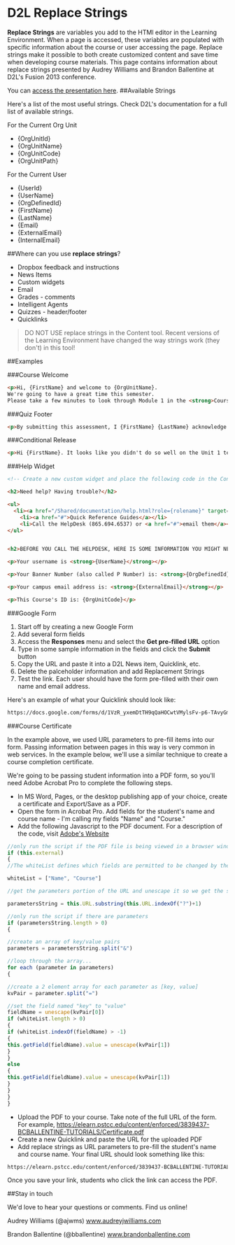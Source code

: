 D2L Replace Strings
=================

**Replace Strings** are variables you add to the HTMl editor in the Learning Environment. When a page is accessed, these variables are populated with specific information about the course or user accessing the page. Replace strings make it possible to both create customized content and save time when developing course materials. This page contains information about replace strings presented by Audrey Williams and Brandon Ballentine at D2L's Fusion 2013 conference.

You can [access the presentation here](http://pscc-ballentine.github.io/D2LReplaceStrings).
##Available Strings

Here's a list of the most useful strings. Check D2L's documentation for a full list of available strings. 
 	  
For the Current	Org Unit

* {OrgUnitId}
* {OrgUnitName}
* {OrgUnitCode}
* {OrgUnitPath}
 	  
For the Current	User

* {UserId}
* {UserName}
* {OrgDefinedId}
* {FirstName}
* {LastName}
* {Email}
* {ExternalEmail}
* {InternalEmail}
 
##Where can you use **replace strings**?

* Dropbox feedback and instructions
* News Items
* Custom widgets
* Email
* Grades - comments
* Intelligent Agents
* Quizzes - header/footer
* Quicklinks

> DO NOT USE replace strings in the Content tool. Recent versions of the Learning Environment have changed the way strings work (they don't) in this tool!

##Examples

###Course Welcome

`````html
<p>Hi, {FirstName} and welcome to {OrgUnitName}. 
We're going to have a great time this semester. 
Please take a few minutes to look through Module 1 in the <strong>Course Content</strong> area, where you'll find the Syllabus and Course Schedule.</p>
`````

###Quiz Footer

`````html
<p>By submitting this assessment, I {FirstName} {LastName} acknowledge that I have read and complied by the academic honesty policy contained in the Content section of this course.</p>
`````

###Conditional Release

````html
<p>Hi {FirstName}. It looks like you didn't do so well on the Unit 1 test. For the next exam, you may want to spend some additional time looking at the <strong>Study Guide</strong> and <strong>Practice Test</strong>. Please get in touch if you have any questions!</p> 
````

###Help Widget

````html
<!-- Create a new custom widget and place the following code in the Content area -->

<h2>Need help? Having trouble?</h2>

<ul>
  <li><a href="/Shared/documentation/help.html?role={rolename}" target="_blank">Online Help</a></li>
	<li><a href="#">Quick Reference Guides</a></li>
	<li>Call the HelpDesk (865.694.6537) or <a href="#">email them</a></li>
</ul>


<h2>BEFORE YOU CALL THE HELPDESK, HERE IS SOME INFORMATION YOU MIGHT NEED:</h2>

<p>Your username is <strong>{UserName}</strong></p>

<p>Your Banner Number (also called P Number) is: <strong>{OrgDefinedId}</strong></p>

<p>Your campus email address is: <strong>{ExternalEmail}</strong></p>

<p>This Course's ID is: {OrgUnitCode}</p>

````

###Google Form

1. Start off by creating a new Google Form
2. Add several form fields
3. Access the **Responses** menu and select the **Get pre-filled URL** option
4. Type in some sample information in the fields and click the **Submit** button
5. Copy the URL and paste it into a D2L News item, Quicklink, etc. 
6. Delete the palceholder information and add Replacement Strings
7. Test the link. Each user should have the form pre-filled with their own name and email address.

Here's an example of what your Quicklink should look like:

````html
https://docs.google.com/forms/d/1VzR_yxemDtTH9qQaHOCwtVMylsFv-p6-TAvyGmOgkLY/viewform?entry.1860738625={FirstName}&entry.2039771014={LastName}
````

###Course Certificate

In the example above, we used URL parameters to pre-fill items into our form. Passing information between pages in this way is very common in web services. In the example below, we'll use a similar technique to create a course completion certificate. 

We're going to be passing student information into a PDF form, so you'll need Adobe Acrobat Pro to complete the following steps.

* In MS Word, Pages, or the desktop publishing app of your choice, create a certificate and Export/Save as a PDF.
* Open the form in Acrobat Pro. Add fields for the student's name and course name - I'm calling my fields "Name" and "Course."
* Add the following Javascript to the PDF document. For a description of the code, visit [Adobe's Website](http://blogs.adobe.com/pdfdevjunkie/2009/12/populating_pdf_form_fields_fro.html)

````javascript
//only run the script if the PDF file is being viewed in a browser window
if (this.external)
{
//The whiteList defines which fields are permitted to be changed by the URL.

whiteList = ["Name", "Course"]

//get the parameters portion of the URL and unescape it so we get the spaces and punctuation back

parametersString = this.URL.substring(this.URL.indexOf("?")+1)

//only run the script if there are parameters
if (parametersString.length > 0)
{

//create an array of key/value pairs
parameters = parametersString.split("&")

//loop through the array...
for each (parameter in parameters)
{

//create a 2 element array for each parameter as [key, value]
kvPair = parameter.split("=")

//set the field named "key" to "value"
fieldName = unescape(kvPair[0])
if (whiteList.length > 0)
{
if (whiteList.indexOf(fieldName) > -1)
{
this.getField(fieldName).value = unescape(kvPair[1])
}
}
else
{
this.getField(fieldName).value = unescape(kvPair[1])
}
}
}
}
````
* Upload the PDF to your course. Take note of the full URL of the form. For example, https://elearn.pstcc.edu/content/enforced/3839437-BCBALLENTINE-TUTORIALS/Certificate.pdf
* Create a new Quicklink and paste the URL for the uploaded PDF
* Add replace strings as URL parameters to pre-fill the student's name and course name. Your final URL should look something like this:

````html
https://elearn.pstcc.edu/content/enforced/3839437-BCBALLENTINE-TUTORIALS/Certificate.pdf?Name={FirstName}%20{LastName}&Course={OrgUnitName}
````

Once you save your link, students who click the link can access the PDF.

##Stay in touch

We'd love to hear your questions or comments. Find us online!

Audrey Williams (@ajwms)
www.audreyjwilliams.com

Brandon Ballentine (@bballentine)
www.brandonballentine.com
